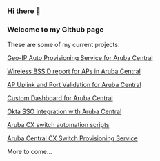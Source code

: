 ### Hi there 👋
### Welcome to my Github page

These are some of my current projects:

<a href="https://github.com/WifiGuyWill/Geo-Auto-Provsioning-Service">Geo-IP Auto Provisioning Service for Aruba Central</a>

<a href="https://github.com/WifiGuyWill/Aruba-Central-BSSID-Report">Wireless BSSID report for APs in Aruba Central</a>

<a href="https://github.com/WifiGuyWill/Aruba-Central-AP-Port-Validation-Script">AP Uplink and Port Validation for Aruba Central</a>

<a href="https://github.com/WifiGuyWill/central-dashboard">Custom Dashboard for Aruba Central</a>

<a href="https://github.com/WifiGuyWill/ArubaCentralSSO">Okta SSO integration with Aruba Central</a>

<a href="https://github.com/WifiGuyWill/CX-Python-Scripts">Aruba CX switch automation scripts</a>

<a href="https://github.com/WifiGuyWill/Aruba-Central-CX-Provisioning-Service">Aruba Central CX Switch Provisioning Service</a>

More to come...

<!--
**WifiGuyWill/WifiGuyWill** is a ✨ _special_ ✨ repository because its `README.md` (this file) appears on your GitHub profile.

Here are some ideas to get you started:

- 🔭 I’m currently working on ...
- 🌱 I’m currently learning ...
- 👯 I’m looking to collaborate on ...
- 🤔 I’m looking for help with ...
- 💬 Ask me about ...
- 📫 How to reach me: ...
- 😄 Pronouns: ...
- ⚡ Fun fact: ...
-->
